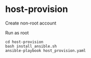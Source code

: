 # host-provision
Create non-root account

Run as root

```
cd host-provision
bash install_ansible.sh
ansible-playbook host_provision.yaml
```
